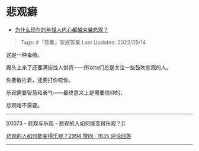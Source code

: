# 悲观癖

- [为什么现在的年轻人内心都越来越悲观？](https://www.zhihu.com/question/428778047/answer/2484732803)

>Tags: #「答集」家族答集 
>Last Updated: 2022/05/14

这是一种毒瘾。

瘾头上来了还要满街找人供货——所以ta们总是关注一些鼓吹悲观的人。

你要敢拦着，还要打你咬你。

  

乐观需要智慧和勇气——最终意义上是需要信仰的，

悲观啥不需要。

---
[[0073 - 悲观与乐观 - 悲观的人如何能变得乐观？]]

[悲观的人如何能变得乐观？2994 赞同 · 1635 评论回答](https://www.zhihu.com/question/266034365/answer/557697304)

---